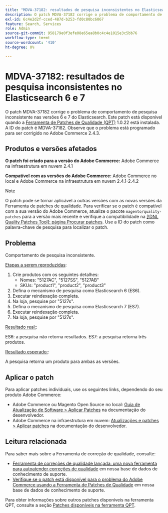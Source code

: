 ```yaml
---
title: "MDVA-37182: resultados de pesquisa inconsistentes no Elasticsearch 6 e 7"
description: O patch MDVA-37182 corrige o problema de comportamento de pesquisa inconsistente nas versões 6 e 7 do Elasticsearch. Este patch está disponível quando a [Ferramenta de correções de qualidade (QPT)](/help/announcements/adobe-commerce-announcements/magento-quality-patches-released-new-tool-to-self-serve-quality-patches.md) 1.0.22 está instalada. A ID do patch é MDVA-37182. Observe que o problema está programado para ser corrigido no Adobe Commerce 2.4.3.
exl-id: 6c4e2d2f-cced-487d-b253-fd0c80bc6067
feature: Search, Services
role: Admin
source-git-commit: 958179e0f3efe08e65ea8b0c4c4e1015e3c5bb76
workflow-type: tm+mt
source-wordcount: '410'
ht-degree: 0%

---
```


# MDVA-37182: resultados de pesquisa inconsistentes no Elasticsearch 6 e 7

O patch MDVA-37182 corrige o problema de comportamento de pesquisa inconsistente nas versões 6 e 7 do Elasticsearch. Este patch está disponível quando a [Ferramenta de Patches de Qualidade (QPT)](/help/announcements/adobe-commerce-announcements/magento-quality-patches-released-new-tool-to-self-serve-quality-patches.md) 1.0.22 está instalada. A ID do patch é MDVA-37182. Observe que o problema está programado para ser corrigido no Adobe Commerce 2.4.3.

## Produtos e versões afetados

**O patch foi criado para a versão do Adobe Commerce:** Adobe Commerce na infraestrutura em nuvem 2.4.1

**Compatível com as versões do Adobe Commerce:** Adobe Commerce no local e Adobe Commerce na infraestrutura em nuvem 2.4.1-2.4.2

>[!NOTE]
>
>O patch pode se tornar aplicável a outras versões com as novas versões da Ferramenta de patches de qualidade. Para verificar se o patch é compatível com a sua versão do Adobe Commerce, atualize o pacote `magento/quality-patches` para a versão mais recente e verifique a compatibilidade na [[!DNL Quality Patches Tool]: página Procurar patches](https://devdocs.magento.com/quality-patches/tool.html#patch-grid). Use a ID do patch como palavra-chave de pesquisa para localizar o patch.

## Problema

Comportamento de pesquisa inconsistente.

<u>Etapas a serem reproduzidas</u>:

1. Crie produtos com os seguintes detalhes:
   * Nomes: &quot;5127AC&quot;, &quot;5127SS&quot;, &quot;5127AB&quot;
   * SKUs: &quot;product1&quot;, &quot;product2&quot;, &quot;product3&quot;
1. Defina o mecanismo de pesquisa como Elasticsearch 6 (ES6).
1. Executar reindexação completa.
1. Na loja, pesquise por &quot;5127s&quot;.
1. Defina o mecanismo de pesquisa como Elasticsearch 7 (ES7).
1. Executar reindexação completa.
1. Na loja, pesquise por &quot;5127s&quot;.

<u>Resultado real:</u>:

ES6: a pesquisa não retorna resultados. ES7: a pesquisa retorna três produtos.

<u>Resultado esperado:</u>:

A pesquisa retorna um produto para ambas as versões.

## Aplicar o patch

Para aplicar patches individuais, use os seguintes links, dependendo do seu produto Adobe Commerce:

* Adobe Commerce ou Magento Open Source no local: [Guia de Atualização de Software > Aplicar Patches](https://devdocs.magento.com/guides/v2.4/comp-mgr/patching/mqp.html) na documentação do desenvolvedor.
* Adobe Commerce na infraestrutura em nuvem: [Atualizações e patches > Aplicar patches](https://devdocs.magento.com/cloud/project/project-patch.html) na documentação do desenvolvedor.

## Leitura relacionada

Para saber mais sobre a Ferramenta de correção de qualidade, consulte:

* [Ferramenta de correções de qualidade lançada: uma nova ferramenta para autoatender correções de qualidade](/help/announcements/adobe-commerce-announcements/magento-quality-patches-released-new-tool-to-self-serve-quality-patches.md) em nossa base de dados de conhecimento de suporte.
* [Verifique se o patch está disponível para o problema do Adobe Commerce usando a Ferramenta de Patches de Qualidade](/help/support-tools/patches-available-in-qpt-tool/check-patch-for-magento-issue-with-magento-quality-patches.md) em nossa base de dados de conhecimento de suporte.

Para obter informações sobre outros patches disponíveis na ferramenta QPT, consulte a seção [Patches disponíveis na ferramenta QPT](https://support.magento.com/hc/en-us/sections/360010506631-Patches-available-in-QPT-tool-).
